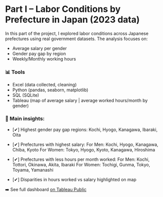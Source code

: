 # Part I – Labor Conditions by Prefecture in Japan (2023 data)

In this part of the project, I explored labor conditions across Japanese prefectures using real government datasets. The analysis focuses on:

- Average salary per gender
- Gender pay gap by region
- Weekly/Monthly working hours

### 📊 Tools
- Excel (data collected, cleaning)
- Python (pandas, seaborn, matplotlib)
- SQL (SQLite)
- Tableau (map of average salary | average worked hours/month by gender)

### 📍 Main insights:
- [✔] Highest gender pay gap regions: Kochi, Hyogo, Kanagawa, Ibaraki, Oita
- [✔] Prefectures with highest salary: 
      For Men: Kochi, Hyogo, Kanagawa, Chiba, Kyoto
      For Women: Tokyo, Hyogo, Kyoto, Kanagawa, Hiroshima
  
- [✔] Prefectures with less hours per month worked:
      For Men: Kochi, Tottori, Okinawa, Akita, Ibaraki
      For Women: Tochigi, Gunma, Tokyo, Toyama, Yamanashi

- [✔] Disparities in hours worked vs salary highlighted on map

➡️ See full dashboard [on Tableau Public](https://public.tableau.com/app/profile/gabriela.yoshizaki/viz/WorkHoursandHourlyWageinJapanbyGender/Dashboard2)


